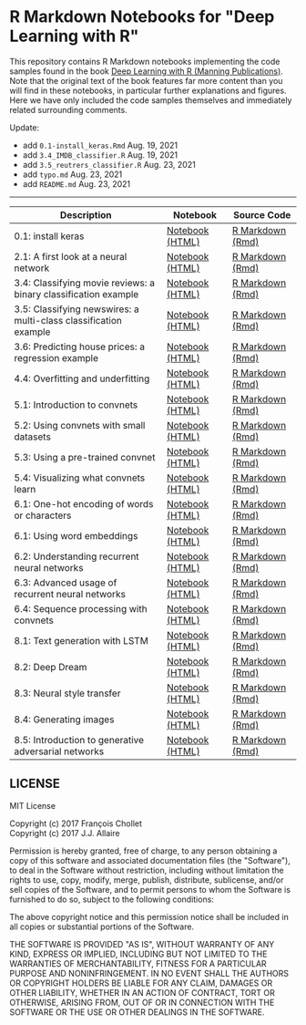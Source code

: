# R Markdown Notebooks for "Deep Learning with R"

This repository contains R Markdown notebooks implementing the code samples found in the book [Deep Learning with R (Manning Publications)](https://www.manning.com/books/deep-learning-with-r). Note that the original text of the book features far more content than you will find in these notebooks, in particular further explanations and figures. Here we have only included the code samples themselves and immediately related surrounding comments.

Update:

* add `0.1-install_keras.Rmd` Aug. 19, 2021
* add `3.4_IMDB_classifier.R` Aug. 19, 2021
* add `3.5_reutrers_classifier.R` Aug. 23, 2021
* add `typo.md` Aug. 23, 2021
* add `README.md` Aug. 23, 2021

***


| Description | Notebook | Source Code
| ------------- | ------------- | ------------- |
| 0.1: install keras | [Notebook (HTML)](https://zhilongjia.github.io/deep-learning-with-r-notebooks/notebooks/0.1-install_keras.nb.html) | [R Markdown (Rmd)](notebooks/0.1-install_keras.Rmd)  |
| 2.1: A first look at a neural network | [Notebook (HTML)](https://jjallaire.github.io/deep-learning-with-r-notebooks/notebooks/2.1-a-first-look-at-a-neural-network.nb.html) | [R Markdown (Rmd)](notebooks/2.1-a-first-look-at-a-neural-network.Rmd)  |
| 3.4: Classifying movie reviews: a binary classification example | [Notebook (HTML)](https://jjallaire.github.io/deep-learning-with-r-notebooks/notebooks/3.4-classifying-movie-reviews.nb.html) | [R Markdown (Rmd)](notebooks/3.4-classifying-movie-reviews.Rmd)  |
| 3.5: Classifying newswires: a multi-class classification example | [Notebook (HTML)](https://jjallaire.github.io/deep-learning-with-r-notebooks/notebooks/3.5-classifying-newswires.nb.html) | [R Markdown (Rmd)](notebooks/3.5-classifying-newswires.Rmd)  |
| 3.6: Predicting house prices: a regression example | [Notebook (HTML)](https://jjallaire.github.io/deep-learning-with-r-notebooks/notebooks/3.6-predicting-house-prices.nb.html) | [R Markdown (Rmd)](notebooks/3.6-predicting-house-prices.Rmd)  |
| 4.4: Overfitting and underfitting | [Notebook (HTML)](https://jjallaire.github.io/deep-learning-with-r-notebooks/notebooks/4.4-overfitting-and-underfitting.nb.html) | [R Markdown (Rmd)](notebooks/4.4-overfitting-and-underfitting.Rmd)  |
| 5.1: Introduction to convnets | [Notebook (HTML)](https://jjallaire.github.io/deep-learning-with-r-notebooks/notebooks/5.1-introduction-to-convnets.nb.html) | [R Markdown (Rmd)](notebooks/5.1-introduction-to-convnets.Rmd)  |
| 5.2: Using convnets with small datasets | [Notebook (HTML)](https://jjallaire.github.io/deep-learning-with-r-notebooks/notebooks/5.2-using-convnets-with-small-datasets.nb.html) | [R Markdown (Rmd)](notebooks/5.2-using-convnets-with-small-datasets.Rmd)  |
| 5.3: Using a pre-trained convnet | [Notebook (HTML)](https://jjallaire.github.io/deep-learning-with-r-notebooks/notebooks/5.3-using-a-pretrained-convnet.nb.html) | [R Markdown (Rmd)](notebooks/5.3-using-a-pretrained-convnet.Rmd)  |
| 5.4: Visualizing what convnets learn | [Notebook (HTML)](https://jjallaire.github.io/deep-learning-with-r-notebooks/notebooks/5.4-visualizing-what-convnets-learn.nb.html) | [R Markdown (Rmd)](notebooks/5.4-visualizing-what-convnets-learn.Rmd)  |
| 6.1: One-hot encoding of words or characters | [Notebook (HTML)](https://jjallaire.github.io/deep-learning-with-r-notebooks/notebooks/6.1-one-hot-encoding-of-words-or-characters.nb.html) | [R Markdown (Rmd)](notebooks/6.1-one-hot-encoding-of-words-or-characters.Rmd)  |
| 6.1: Using word embeddings | [Notebook (HTML)](https://jjallaire.github.io/deep-learning-with-r-notebooks/notebooks/6.1-using-word-embeddings.nb.html) | [R Markdown (Rmd)](notebooks/6.1-using-word-embeddings.Rmd)  |
| 6.2: Understanding recurrent neural networks | [Notebook (HTML)](https://jjallaire.github.io/deep-learning-with-r-notebooks/notebooks/6.2-understanding-recurrent-neural-networks.nb.html) | [R Markdown (Rmd)](notebooks/6.2-understanding-recurrent-neural-networks.Rmd)  |
| 6.3: Advanced usage of recurrent neural networks | [Notebook (HTML)](https://jjallaire.github.io/deep-learning-with-r-notebooks/notebooks/6.3-advanced-usage-of-recurrent-neural-networks.nb.html) | [R Markdown (Rmd)](notebooks/6.3-advanced-usage-of-recurrent-neural-networks.Rmd)  |
| 6.4: Sequence processing with convnets | [Notebook (HTML)](https://jjallaire.github.io/deep-learning-with-r-notebooks/notebooks/6.4-sequence-processing-with-convnets.nb.html) | [R Markdown (Rmd)](notebooks/6.4-sequence-processing-with-convnets.Rmd)  |
| 8.1: Text generation with LSTM | [Notebook (HTML)](https://jjallaire.github.io/deep-learning-with-r-notebooks/notebooks/8.1-text-generation-with-lstm.nb.html) | [R Markdown (Rmd)](notebooks/8.1-text-generation-with-lstm.Rmd)  |
| 8.2: Deep Dream | [Notebook (HTML)](https://jjallaire.github.io/deep-learning-with-r-notebooks/notebooks/8.2-deep-dream.nb.html) | [R Markdown (Rmd)](notebooks/8.2-deep-dream.Rmd)  |
| 8.3: Neural style transfer | [Notebook (HTML)](https://jjallaire.github.io/deep-learning-with-r-notebooks/notebooks/8.3-neural-style-transfer.nb.html) | [R Markdown (Rmd)](notebooks/8.3-neural-style-transfer.Rmd)  |
| 8.4: Generating images | [Notebook (HTML)](https://jjallaire.github.io/deep-learning-with-r-notebooks/notebooks/8.4-generating-images-with-vaes.nb.html) | [R Markdown (Rmd)](notebooks/8.4-generating-images-with-vaes.Rmd)  |
| 8.5: Introduction to generative adversarial networks | [Notebook (HTML)](https://jjallaire.github.io/deep-learning-with-r-notebooks/notebooks/8.5-introduction-to-gans.nb.html) | [R Markdown (Rmd)](notebooks/8.5-introduction-to-gans.Rmd)  |


## LICENSE

MIT License

Copyright (c) 2017 François Chollet  
Copyright (c) 2017 J.J. Allaire

Permission is hereby granted, free of charge, to any person obtaining a copy
of this software and associated documentation files (the "Software"), to deal
in the Software without restriction, including without limitation the rights
to use, copy, modify, merge, publish, distribute, sublicense, and/or sell
copies of the Software, and to permit persons to whom the Software is
furnished to do so, subject to the following conditions:

The above copyright notice and this permission notice shall be included in all
copies or substantial portions of the Software.

THE SOFTWARE IS PROVIDED "AS IS", WITHOUT WARRANTY OF ANY KIND, EXPRESS OR
IMPLIED, INCLUDING BUT NOT LIMITED TO THE WARRANTIES OF MERCHANTABILITY,
FITNESS FOR A PARTICULAR PURPOSE AND NONINFRINGEMENT. IN NO EVENT SHALL THE
AUTHORS OR COPYRIGHT HOLDERS BE LIABLE FOR ANY CLAIM, DAMAGES OR OTHER
LIABILITY, WHETHER IN AN ACTION OF CONTRACT, TORT OR OTHERWISE, ARISING FROM,
OUT OF OR IN CONNECTION WITH THE SOFTWARE OR THE USE OR OTHER DEALINGS IN THE
SOFTWARE.

<!---
